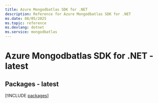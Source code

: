 ```yaml
---
title: Azure Mongodbatlas SDK for .NET
description: Reference for Azure Mongodbatlas SDK for .NET
ms.date: 08/05/2025
ms.topic: reference
ms.devlang: dotnet
ms.service: mongodbatlas
---
```

# Azure Mongodbatlas SDK for .NET - latest
## Packages - latest
[!INCLUDE [packages](mongodbatlas-index.md)]
